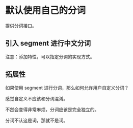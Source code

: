 # 默认使用自己的分词

提供分词接口。

## 引入 segment 进行中文分词

注意：添加特性，可以指定分词的实现方式。

## 拓展性

如果使用 segment 进行分词，那么如何允许用户自定义分词？

感觉自定义不应该和分词混淆。

不然会变得非常麻烦，分词应该是完全独立的。

分词不认这是词，那就不是词。

